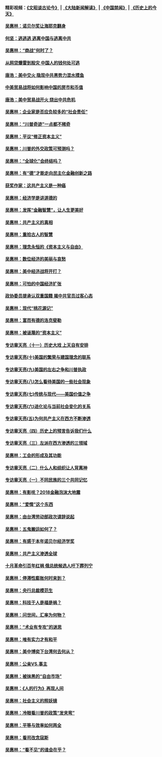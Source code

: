 #### 精彩视频：[《文昭谈古论今》](https://github.com/gfw-breaker/wenzhao) | [《大陆新闻解读》](https://github.com/gfw-breaker/ntdtv-comedy) | [《中国禁闻》](https://github.com/gfw-breaker/ntdtv-news) | [《历史上的今天》](https://github.com/gfw-breaker/today-in-history) 

#### [吴惠林：诺贝尔奖让海耶克翻身](../pages/nsc423/n10890049.md?t=02031501) 

#### [何坚：逃逃逃 逃离中国与逃离中共](../pages/nsc423/n10592891.md?t=02031501) 

#### [吴惠林：“商战”何时了？](../pages/nsc423/n10573558.md?t=02031501) 

#### [从网贷爆雷到股灾 中国人的钱何处可逃](../pages/nsc423/n10572800.md?t=02031501) 

#### [唐浩：美中交火 隐现中共黑势力混水摸鱼](../pages/nsc423/n10544040.md?t=02031501) 

#### [中美贸易战将如何影响中国的房市和币值](../pages/nsc423/n10543697.md?t=02031501) 

#### [唐浩：美中贸易战开火 烧出中共危机](../pages/nsc423/n10540126.md?t=02031501) 

#### [吴惠林：企业家是否应负较多的“社会责任”](../pages/nsc423/n10535022.md?t=02031501) 

#### [吴惠林：“川普奇迹”一点都不稀奇](../pages/nsc423/n10512808.md?t=02031501) 

#### [吴惠林：平议“修正资本主义”](../pages/nsc423/n10495724.md?t=02031501) 

#### [吴惠林：川普的外交政策可预测吗？](../pages/nsc423/n10462387.md?t=02031501) 

#### [吴惠林：“全球化”会终结吗？](../pages/nsc423/n10452838.md?t=02031501) 

#### [吴惠林：有“德”才能走向民主化金融创新之路](../pages/nsc423/n10432292.md?t=02031501) 

#### [获奖作家：这共产主义是一种癌](../pages/nsc423/n10431541.md?t=02031501) 

#### [吴惠林：经济学是讲道德的](../pages/nsc423/n10398014.md?t=02031501) 

#### [吴惠林：发挥“金融智慧”，让人生更美好](../pages/nsc423/n10375019.md?t=02031501) 

#### [吴惠林：共产主义的真相](../pages/nsc423/n10351394.md?t=02031501) 

#### [吴惠林：重拾古人的智慧](../pages/nsc423/n10337691.md?t=02031501) 

#### [吴惠林：理念永恒的《资本主义与自由》](../pages/nsc423/n10316274.md?t=02031501) 

#### [吴惠林：数位经济的美丽与哀愁](../pages/nsc423/n10292946.md?t=02031501) 

#### [吴惠林：美中经济战将开打？](../pages/nsc423/n10258825.md?t=02031501) 

#### [吴惠林：可怕的中国经济扩张](../pages/nsc423/n10219147.md?t=02031501) 

#### [政协委员提承认双重国籍 揭中共官员过客心态](../pages/nsc423/n10208809.md?t=02031501) 

#### [吴惠林：现代“桃花源记”](../pages/nsc423/n10185234.md?t=02031501) 

#### [吴惠林：富而有德的洛克斐勒](../pages/nsc423/n10142264.md?t=02031501) 

#### [吴惠林：被诬蔑的“资本主义”](../pages/nsc423/n10124816.md?t=02031501) 

#### [专访章天亮（十一）历史大戏 上天自有安排](../pages/nsc423/n10094905.md?t=02031501) 

#### [专访章天亮(十)美国的繁荣与建国理念的联系](../pages/nsc423/n10094899.md?t=02031501) 

#### [专访章天亮(九)美国的左右之争和川普执政](../pages/nsc423/n10094889.md?t=02031501) 

#### [专访章天亮(八)怎么看待美国的一些社会现象](../pages/nsc423/n10094857.md?t=02031501) 

#### [专访章天亮(七)传统与现代——美国价值之争](../pages/nsc423/n10093140.md?t=02031501) 

#### [专访章天亮(六)进化论与当前社会变化的关系](../pages/nsc423/n10092036.md?t=02031501) 

#### [专访章天亮(五)为何共产主义在西方不断渗透](../pages/nsc423/n10083620.md?t=02031501) 

#### [专访章天亮（四）历史上的预言告诉我们什么](../pages/nsc423/n10083606.md?t=02031501) 

#### [专访章天亮（三）左派在西方渗透的三领域](../pages/nsc423/n10081115.md?t=02031501) 

#### [吴惠林：工会的形成及其功能](../pages/nsc423/n10080633.md?t=02031501) 

#### [专访章天亮（二）什么人和组织让人背离神](../pages/nsc423/n10076637.md?t=02031501) 

#### [专访章天亮（一）不同民族的三个共同记忆](../pages/nsc423/n10074188.md?t=02031501) 

#### [吴惠林：有影呒？2018金融泡沫大地震](../pages/nsc423/n10040534.md?t=02031501) 

#### [吴惠林：“爱情”这个东西](../pages/nsc423/n10019423.md?t=02031501) 

#### [吴惠林：由台湾劳动部政次请辞说起](../pages/nsc423/n9979679.md?t=02031501) 

#### [吴惠林：五鬼搬运如何了？](../pages/nsc423/n9925338.md?t=02031501) 

#### [吴惠林：有感于本年诺贝尔经济学奖](../pages/nsc423/n9871883.md?t=02031501) 

#### [吴惠林：共产主义渗透全球](../pages/nsc423/n9812748.md?t=02031501) 

#### [十月革命引百年红祸 俄总统候选人吁下葬列宁](../pages/nsc423/n9810182.md?t=02031501) 

#### [吴惠林：停滞性膨胀何时来到？](../pages/nsc423/n9764136.md?t=02031501) 

#### [吴惠林：央行总裁模范生](../pages/nsc423/n9728134.md?t=02031501) 

#### [吴惠林：科技于人是福是祸？](../pages/nsc423/n9672982.md?t=02031501) 

#### [吴惠林：问世间，汇率为何物？](../pages/nsc423/n9621788.md?t=02031501) 

#### [吴惠林：“术业有专攻”的迷思](../pages/nsc423/n9580363.md?t=02031501) 

#### [吴惠林：唯有实力才有和平](../pages/nsc423/n9529599.md?t=02031501) 

#### [吴惠林：美中博奕下台湾何去何从？](../pages/nsc423/n9483598.md?t=02031501) 

#### [吴惠林：公亲VS.事主](../pages/nsc423/n9425637.md?t=02031501) 

#### [吴惠林：被抹黑的“自由市场”](../pages/nsc423/n9351545.md?t=02031501) 

#### [吴惠林：《人的行为》再现人间](../pages/nsc423/n9296339.md?t=02031501) 

#### [吴惠林：社会主义的照妖镜](../pages/nsc423/n9243460.md?t=02031501) 

#### [吴惠林：冷眼看川普的政策“发夹弯”](../pages/nsc423/n9120684.md?t=02031501) 

#### [吴惠林：平等与效率如何两全](../pages/nsc423/n9075430.md?t=02031501) 

#### [吴惠林：看司改念寇斯](../pages/nsc423/n9024915.md?t=02031501) 

#### [吴惠林：“看不见”的谁会在乎？](../pages/nsc423/n8977488.md?t=02031501) 

